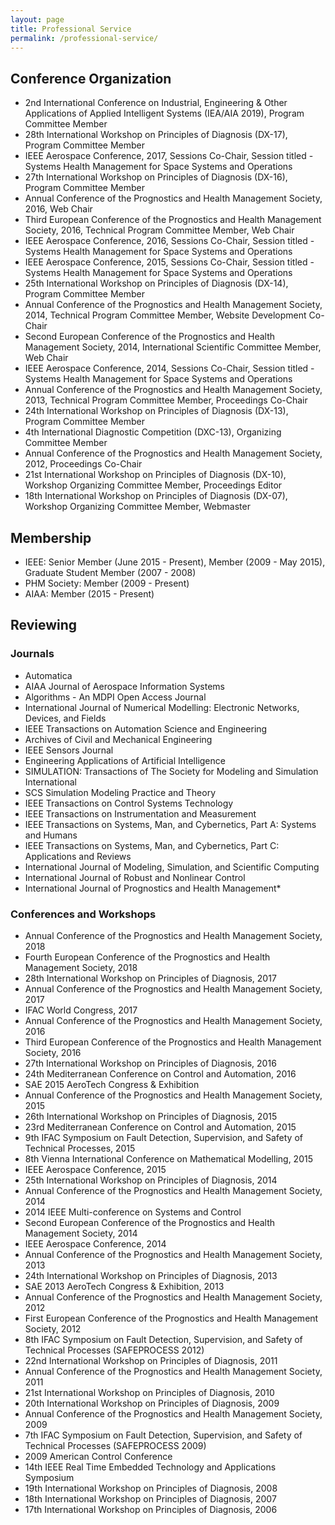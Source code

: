```yaml
---
layout: page
title: Professional Service
permalink: /professional-service/
---
```



## Conference Organization

* 2nd International Conference on Industrial, Engineering & Other Applications of Applied Intelligent Systems (IEA/AIA 2019), Program Committee Member
* ​28th International Workshop on Principles of Diagnosis (DX-17), Program Committee Member
* IEEE Aerospace Conference, 2017, Sessions Co-Chair, Session titled - Systems Health Management for Space Systems and Operations 
* 27th International Workshop on Principles of Diagnosis (DX-16), Program Committee Member 
* Annual Conference of the Prognostics and Health Management Society, 2016, Web Chair
* Third European Conference of the Prognostics and Health Management Society, 2016,  Technical Program Committee Member, Web Chair
* IEEE Aerospace Conference, 2016, Sessions Co-Chair, Session titled - Systems Health Management for Space Systems and Operations
* IEEE Aerospace Conference, 2015, Sessions Co-Chair, Session titled - Systems Health Management for Space Systems and Operations
* 25th International Workshop on Principles of Diagnosis (DX-14), Program Committee Member
* Annual Conference of the Prognostics and Health Management Society, 2014, Technical Program Committee Member, Website Development Co-Chair 
* Second European Conference of the Prognostics and Health Management Society, 2014, International Scientific Committee Member, Web Chair
* IEEE Aerospace Conference, 2014, Sessions Co-Chair, Session titled - Systems Health Management for Space Systems and Operations
* Annual Conference of the Prognostics and Health Management Society, 2013, Technical Program Committee Member, Proceedings Co-Chair
* 24th International Workshop on Principles of Diagnosis (DX-13), Program Committee Member
* 4th International Diagnostic Competition (DXC-13), Organizing Committee Member
* Annual Conference of the Prognostics and Health Management Society, 2012, Proceedings Co-Chair
* 21st International Workshop on Principles of Diagnosis (DX-10), Workshop Organizing Committee Member, Proceedings Editor
* 18th International Workshop on Principles of Diagnosis (DX-07), Workshop Organizing Committee Member, Webmaster

## Membership

* IEEE: Senior Member (June 2015 - Present), Member (2009 - May 2015), Graduate Student Member (2007 - 2008)
* PHM Society: Member (2009 - Present)
* ​AIAA: Member (2015 - Present)

## Reviewing

### Journals

* Automatica
* AIAA Journal of Aerospace Information Systems
* Algorithms - An MDPI Open Access Journal
* International Journal of Numerical Modelling: Electronic Networks, Devices, and Fields
* IEEE Transactions on Automation Science and Engineering
* Archives of Civil and Mechanical Engineering
* IEEE Sensors Journal
* Engineering Applications of Artificial Intelligence
* SIMULATION: Transactions of The Society for Modeling and Simulation International
* SCS Simulation Modeling Practice and Theory
* IEEE Transactions on Control Systems Technology 
* IEEE Transactions on Instrumentation and Measurement
* IEEE Transactions on Systems, Man, and Cybernetics, Part A: Systems and Humans
* IEEE Transactions on Systems, Man, and Cybernetics, Part C: Applications and Reviews
* International Journal of Modeling, Simulation, and Scientific Computing
* International Journal of Robust and Nonlinear Control
* International Journal of Prognostics and Health Management*

### Conferences and Workshops

* Annual Conference of the Prognostics and Health Management Society, 2018
* Fourth European Conference of the Prognostics and Health Management Society, 2018
* 28th International Workshop on Principles of Diagnosis, 2017
* Annual Conference of the Prognostics and Health Management Society, 2017
* IFAC World Congress, 2017
* Annual Conference of the Prognostics and Health Management Society, 2016
* Third European Conference of the Prognostics and Health Management Society, 2016
* 27th International Workshop on Principles of Diagnosis, 2016
* 24th Mediterranean Conference on Control and Automation, 2016
* SAE 2015 AeroTech Congress & Exhibition
* Annual Conference of the Prognostics and Health Management Society, 2015
* 26th International Workshop on Principles of Diagnosis, 2015
* 23rd Mediterranean Conference on Control and Automation, 2015
* 9th IFAC Symposium on Fault Detection, Supervision, and Safety of Technical Processes, 2015
* 8th Vienna International Conference on Mathematical Modelling, 2015
* IEEE Aerospace Conference, 2015
* 25th International Workshop on Principles of Diagnosis, 2014
* Annual Conference of the Prognostics and Health Management Society, 2014
* 2014 IEEE Multi-conference on Systems and Control
* Second European Conference of the Prognostics and Health Management Society, 2014
* IEEE Aerospace Conference, 2014
* Annual Conference of the Prognostics and Health Management Society, 2013
* 24th International Workshop on Principles of Diagnosis, 2013
* SAE 2013 AeroTech Congress & Exhibition, 2013
* Annual Conference of the Prognostics and Health Management Society, 2012
* First European Conference of the Prognostics and Health Management Society, 2012
* 8th IFAC Symposium on Fault Detection, Supervision, and Safety of Technical Processes (SAFEPROCESS 2012)
* 22nd International Workshop on Principles of Diagnosis, 2011
* Annual Conference of the Prognostics and Health Management Society, 2011
* 21st International Workshop on Principles of Diagnosis, 2010
* 20th International Workshop on Principles of Diagnosis, 2009 
* Annual Conference of the Prognostics and Health Management Society, 2009
* 7th IFAC Symposium on Fault Detection, Supervision, and Safety of Technical Processes (SAFEPROCESS 2009)
* 2009 American Control Conference
* 14th IEEE Real Time Embedded Technology and Applications Symposium 
* 19th International Workshop on Principles of Diagnosis, 2008
* 18th International Workshop on Principles of Diagnosis, 2007
* 17th International Workshop on Principles of Diagnosis, 2006
